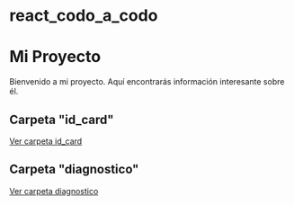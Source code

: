 <!-- README.md -->
# react_codo_a_codo

# Mi Proyecto

Bienvenido a mi proyecto. Aquí encontrarás información interesante sobre él.

## Carpeta "id_card"
[Ver carpeta id_card](./id_card)

## Carpeta "diagnostico"
[Ver carpeta diagnostico](./diagnostico)
